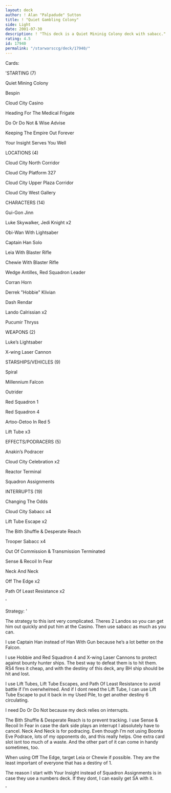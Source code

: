 ```yaml
---
layout: deck
author: ! Alan "Palpadude" Sutton
title: ! "Quiet Gambling Colony"
side: Light
date: 2001-07-30
description: ! "This deck is a Quiet Mininig Colony deck with sabacc."
rating: 4.5
id: 17940
permalink: "/starwarsccg/deck/17940/"
---
```

Cards: 

'STARTING (7)

Quiet Mining Colony

Bespin

Cloud City Casino

Heading For The Medical Frigate

Do Or Do Not & Wise Advise

Keeping The Empire Out Forever

Your Insight Serves You Well


LOCATIONS (4)

Cloud City North Corridor

Cloud City Platform 327

Cloud City Upper Plaza Corridor

Cloud City West Gallery


CHARACTERS (14)

Gui-Gon Jinn

Luke Skywalker, Jedi Knight x2

Obi-Wan With Lightsaber

Captain Han Solo

Leia With Blaster Rifle

Chewie With Blaster Rifle

Wedge Antilles, Red Squadron Leader

Corran Horn

Derrek "Hobbie" Klivian

Dash Rendar

Lando Calrissian x2

Pucumir Thryss


WEAPONS (2)

Luke’s Lightsaber

X-wing Laser Cannon


STARSHIPS/VEHICLES (9)

Spiral

Millennium Falcon

Outrider

Red Squadron 1

Red Squadron 4

Artoo-Detoo In Red 5

Lift Tube x3


EFFECTS/PODRACERS (5)

Anakin’s Podracer

Cloud City Celebration x2

Reactor Terminal

Squadron Assignments


INTERRUPTS (19)

Changing The Odds

Cloud City Sabacc x4

Lift Tube Escape x2

The Bith Shuffle & Desperate Reach

Trooper Sabacc x4

Out Of Commission & Transmission Terminated

Sense & Recoil In Fear

Neck And Neck

Off The Edge x2

Path Of Least Resistance x2


'

Strategy: '

The strategy to this isnt very complicated.  Theres 2 Landos so you can get him out quickly and put him at the Casino.  Then use sabacc as much as you can.


I use Captain Han instead of Han With Gun because he’s a lot better on the Falcon.


I use Hobbie and Red Squadron 4 and X-wing Laser Cannons to protect against bounty hunter ships.  The best way to defeat them is to hit them.  RS4 fires it cheap, and with the destiny of this deck, any BH ship should be hit and lost.


I use Lift Tubes, Lift Tube Escapes, and Path Of Least Resistance to avoid battle if I’m overwhelmed.  And if I dont need the Lift Tube, I can use Lift Tube Escape to put it back in my Used Pile, to get another destiny 6 circulating.


I need Do Or Do Not because my deck relies on interrupts.


The Bith Shuffle & Desperate Reach is to prevent tracking.  I use Sense & Recoil In Fear in case the dark side plays an interrupt I absolutely have to cancel.  Neck And Neck is for podracing.  Even though I’m not using Boonta Eve Podrace, lots of my opponents do, and this really helps.  One extra card slot isnt too much of a waste.  And the other part of it can come in handy sometimes, too.


When using Off The Edge, target Leia or Chewie if possible.  They are the least important of everyone that has a destiny of 1.


The reason I start with Your Insight instead of Squadron Assignments is in case they use a numbers deck.  If they dont, I can easily get SA with it.

'
